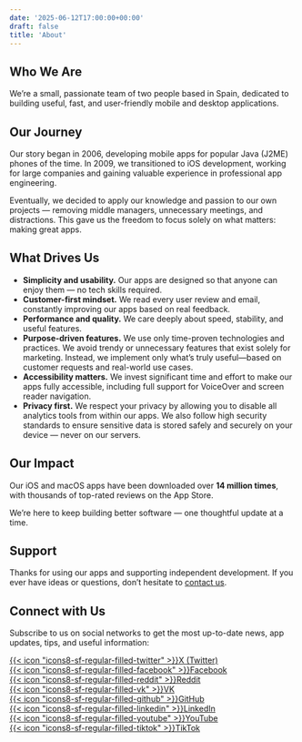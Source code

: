 ```yaml
---
date: '2025-06-12T17:00:00+00:00'
draft: false
title: 'About'
---
```


## Who We Are

We’re a small, passionate team of two people based in Spain, dedicated to building useful, fast, and user-friendly mobile and desktop applications.

## Our Journey

Our story began in 2006, developing mobile apps for popular Java (J2ME) phones of the time. In 2009, we transitioned to iOS development, working for large companies and gaining valuable experience in professional app engineering.

Eventually, we decided to apply our knowledge and passion to our own projects — removing middle managers, unnecessary meetings, and distractions. This gave us the freedom to focus solely on what matters: making great apps.

## What Drives Us

- **Simplicity and usability.** Our apps are designed so that anyone can enjoy them — no tech skills required.
- **Customer-first mindset.** We read every user review and email, constantly improving our apps based on real feedback.
- **Performance and quality.** We care deeply about speed, stability, and useful features.
- **Purpose-driven features.** We use only time-proven technologies and practices. We avoid trendy or unnecessary features that exist solely for marketing. Instead, we implement only what’s truly useful—based on customer requests and real-world use cases.
- **Accessibility matters.** We invest significant time and effort to make our apps fully accessible, including full support for VoiceOver and screen reader navigation.
- **Privacy first.** We respect your privacy by allowing you to disable all analytics tools from within our apps. We also follow high security standards to ensure sensitive data is stored safely and securely on your device — never on our servers.

## Our Impact

Our iOS and macOS apps have been downloaded over **14 million times**, with thousands of top-rated reviews on the App Store.

We’re here to keep building better software — one thoughtful update at a time.

## Support

Thanks for using our apps and supporting independent development. If you ever have ideas or questions, don’t hesitate to [contact us](/contact).

## Connect with Us

Subscribe to us on social networks to get the most up-to-date news, app updates, tips, and useful information:

[{{< icon "icons8-sf-regular-filled-twitter" >}}X (Twitter)](https://x.com/Everappz)  
[{{< icon "icons8-sf-regular-filled-facebook" >}}Facebook](https://www.facebook.com/everappz)  
[{{< icon "icons8-sf-regular-filled-reddit" >}}Reddit](https://www.reddit.com/r/everappz/)  
[{{< icon "icons8-sf-regular-filled-vk" >}}VK](https://vk.com/everappz)  
[{{< icon "icons8-sf-regular-filled-github" >}}GitHub](https://github.com/everappz)  
[{{< icon "icons8-sf-regular-filled-linkedin" >}}LinkedIn](https://www.linkedin.com/company/everappz/)  
[{{< icon "icons8-sf-regular-filled-youtube" >}}YouTube](https://www.youtube.com/@everappz)  
[{{< icon "icons8-sf-regular-filled-tiktok" >}}TikTok](https://www.tiktok.com/@everappz)